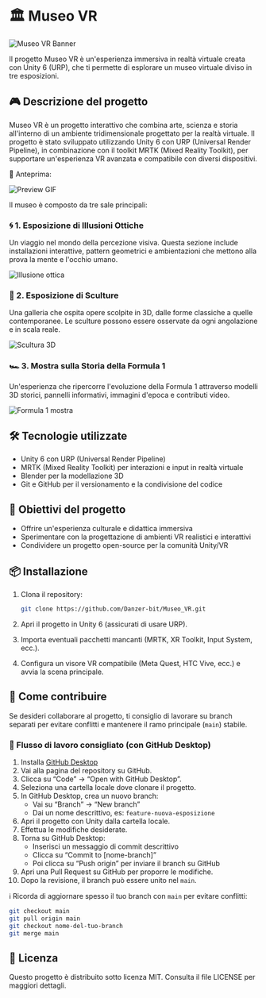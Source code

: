 # 🏛️ Museo VR

![Museo VR Banner](https://shared.fastly.steamstatic.com/store_item_assets/steam/apps/1909230/ss_0b493a1a6f1448eb6e5ed6198fa4f369b1546123.1920x1080.jpg?t=1688545090)

Il progetto Museo VR è un'esperienza immersiva in realtà virtuale creata con Unity 6 (URP), che ti permette di esplorare un museo virtuale diviso in tre esposizioni.

## 🎮 Descrizione del progetto

Museo VR è un progetto interattivo che combina arte, scienza e storia all'interno di un ambiente tridimensionale progettato per la realtà virtuale. Il progetto è stato sviluppato utilizzando Unity 6 con URP (Universal Render Pipeline), in combinazione con il toolkit MRTK (Mixed Reality Toolkit), per supportare un'esperienza VR avanzata e compatibile con diversi dispositivi.

🎥 Anteprima:

![Preview GIF](https://shared.fastly.steamstatic.com/store_item_assets/steam/apps/1909230/extras/Intro_Big.gif?t=1688545090)

Il museo è composto da tre sale principali:

### 🌀 1. Esposizione di Illusioni Ottiche
Un viaggio nel mondo della percezione visiva. Questa sezione include installazioni interattive, pattern geometrici e ambientazioni che mettono alla prova la mente e l'occhio umano.

![Illusione ottica](https://prague.org/wp-content/uploads/2023/02/077f94f653f6f67c5aa6da2cd1515391.large-16-9.1.jpg)

### 🗿 2. Esposizione di Sculture
Una galleria che ospita opere scolpite in 3D, dalle forme classiche a quelle contemporanee. Le sculture possono essere osservate da ogni angolazione e in scala reale.

![Scultura 3D](https://media1.tenor.com/m/yz_L7Pn0Dv4AAAAC/spongebob-squarepants-spongebob.gif)

### 🏎️ 3. Mostra sulla Storia della Formula 1
Un'esperienza che ripercorre l'evoluzione della Formula 1 attraverso modelli 3D storici, pannelli informativi, immagini d'epoca e contributi video.

![Formula 1 mostra](https://i.pinimg.com/originals/ff/47/b9/ff47b943483aa857a812629c7f3eda5a.gif)

## 🛠️ Tecnologie utilizzate

- Unity 6 con URP (Universal Render Pipeline)
- MRTK (Mixed Reality Toolkit) per interazioni e input in realtà virtuale
- Blender per la modellazione 3D
- Git e GitHub per il versionamento e la condivisione del codice

## 🚀 Obiettivi del progetto

- Offrire un'esperienza culturale e didattica immersiva
- Sperimentare con la progettazione di ambienti VR realistici e interattivi
- Condividere un progetto open-source per la comunità Unity/VR

## 📦 Installazione

1. Clona il repository:
   ```bash
   git clone https://github.com/Danzer-bit/Museo_VR.git
   ```
2. Apri il progetto in Unity 6 (assicurati di usare URP).

3. Importa eventuali pacchetti mancanti (MRTK, XR Toolkit, Input System, ecc.).

4. Configura un visore VR compatibile (Meta Quest, HTC Vive, ecc.) e avvia la scena principale.

## 🤝 Come contribuire

Se desideri collaborare al progetto, ti consiglio di lavorare su branch separati per evitare conflitti e mantenere il ramo principale (`main`) stabile.

### 📌 Flusso di lavoro consigliato (con GitHub Desktop)

1. Installa [GitHub Desktop](https://desktop.github.com/)
2. Vai alla pagina del repository su GitHub.
3. Clicca su “Code” → “Open with GitHub Desktop”.
4. Seleziona una cartella locale dove clonare il progetto.
5. In GitHub Desktop, crea un nuovo branch:
   - Vai su “Branch” → “New branch”
   - Dai un nome descrittivo, es: `feature-nuova-esposizione`
6. Apri il progetto con Unity dalla cartella locale.
7. Effettua le modifiche desiderate.
8. Torna su GitHub Desktop:
   - Inserisci un messaggio di commit descrittivo
   - Clicca su “Commit to [nome-branch]”
   - Poi clicca su “Push origin” per inviare il branch su GitHub
9. Apri una Pull Request su GitHub per proporre le modifiche.
10. Dopo la revisione, il branch può essere unito nel `main`.

ℹ️ Ricorda di aggiornare spesso il tuo branch con `main` per evitare conflitti:
```bash
git checkout main
git pull origin main
git checkout nome-del-tuo-branch
git merge main
```

## 📄 Licenza
Questo progetto è distribuito sotto licenza MIT. Consulta il file LICENSE per maggiori dettagli.
